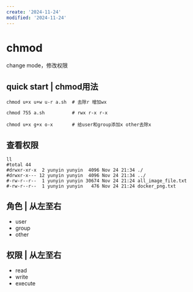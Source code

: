 ```yaml
---
create: '2024-11-24'
modified: '2024-11-24'
---
```


# chmod

change mode，修改权限

## quick start | chmod用法

```shell
chmod u+x u+w u-r a.sh	# 去除r 增加wx

chmod 755 a.sh			# rwx r-x r-x

chmod u+x g+x o-x		# 给user和group添加x other去除x
```

## 查看权限

```shell
ll
#total 44
#drwxr-xr-x  2 yunyin yunyin  4096 Nov 24 21:34 ./
#drwxr-x--- 12 yunyin yunyin  4096 Nov 24 21:34 ../
#-rw-r--r--  1 yunyin yunyin 30674 Nov 24 21:24 all_image_file.txt
#-rw-r--r--  1 yunyin yunyin   476 Nov 24 21:24 docker_png.txt
```

## 角色 | 从左至右

* user
* group
* other

## 权限 | 从左至右

* read
* write
* execute